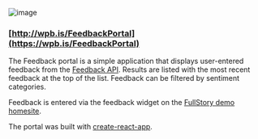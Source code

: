 ![image](https://user-images.githubusercontent.com/11197026/46587664-91b30d00-ca5d-11e8-9457-27696ea65372.png)

### [http://wpb.is/FeedbackPortal](https://wpb.is/FeedbackPortal)
The Feedback portal is a simple application that displays user-entered feedback from the [Feedback API](https://github.com/patrickbrandt/fullstory-demo/tree/master/api). Results are listed with the most recent feedback at the top of the list. Feedback can be filtered by sentiment categories.

Feedback is entered via the feedback widget on the [FullStory demo homesite](https://wpb.is/FullStory).

The portal was built with [create-react-app](https://github.com/facebook/create-react-app).
